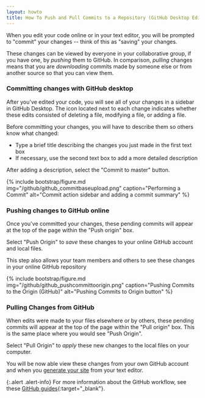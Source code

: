 ```yaml
---
layout: howto
title: How To Push and Pull Commits to a Repository (GitHub Desktop Edition)
---
```


When you edit your code online or in your text editor, you will be prompted to "commit" your changes -- think of this as "saving" your changes. 

These changes can be viewed by everyone in your collaborative group, if you have one, by *pushing* them to GitHub. In comparison, *pulling* changes means that you are *downloading* commits made by someone else or from another source so that you can view them.

### Committing changes with GitHub desktop

After you've edited your code, you will see all of your changes in a sidebar in GitHub Desktop. The icon located next to each change indicates whether these edits consisted of deleting a file, modifying a file, or adding a file.

Before committing your changes, you will have to describe them so others know what changed:
- Type a brief title describing the changes you just made in the first text box
- If necessary, use the second text box to add a more detailed description

After adding a description, select the "Commit to master" button.

{% include bootstrap/figure.md img="/github/github_commitbaseupload.png" caption="Performing a Commit" alt="Commit action sidebar and adding a commit summary" %}

### Pushing changes to GitHub online

Once you've committed your changes, these pending commits will appear at the top of the page within the "Push origin" box.

Select "Push Origin" to *save* these changes to your online GitHub account and local files.

This step also allows your team members and others to see these changes in your online GitHub repository

{% include bootstrap/figure.md img="/github/github_pushcommittoorigin.png" caption="Pushing Commits to the Origin (GitHub)" alt="Pushing Commits to Origin button" %}

### Pulling Changes from GitHub

When edits were made to your files elsewhere or by others, these pending commits will appear at the top of the page within the "Pull origin" box. This is the same place where you would see "Push Origin". 

Select "Pull Origin" to *apply* these new changes to the local files on your computer. 

You will be now able view these changes from your own GitHub account and when you [generate your site](generatingsite.md) from your text editor.

{:.alert .alert-info}
For more information about the GitHub workflow, see these [GitHub guides](https://help.github.com/en/desktop/contributing-to-projects){:target="_blank"}.
